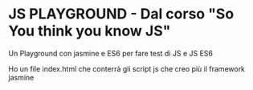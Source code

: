# JS PLAYGROUND - Dal corso "So You think you know JS"
Un Playground con jasmine e ES6 per fare test di JS e JS ES6

Ho un file index.html che conterrà gli script js che creo più il framework jasmine
